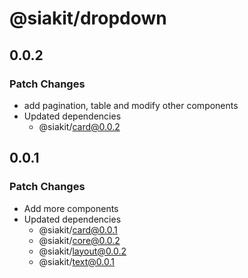 # @siakit/dropdown

## 0.0.2

### Patch Changes

- add pagination, table and modify other components
- Updated dependencies
  - @siakit/card@0.0.2

## 0.0.1

### Patch Changes

- Add more components
- Updated dependencies
  - @siakit/card@0.0.1
  - @siakit/core@0.0.2
  - @siakit/layout@0.0.2
  - @siakit/text@0.0.1
